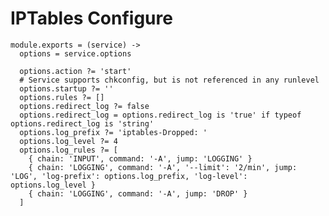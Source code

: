 
# IPTables Configure

    module.exports = (service) ->
      options = service.options
      
      options.action ?= 'start'
      # Service supports chkconfig, but is not referenced in any runlevel
      options.startup ?= ''
      options.rules ?= []
      options.redirect_log ?= false
      options.redirect_log = options.redirect_log is 'true' if typeof options.redirect_log is 'string'
      options.log_prefix ?= 'iptables-Dropped: '
      options.log_level ?= 4
      options.log_rules ?= [
        { chain: 'INPUT', command: '-A', jump: 'LOGGING' }
        { chain: 'LOGGING', command: '-A', '--limit': '2/min', jump: 'LOG', 'log-prefix': options.log_prefix, 'log-level': options.log_level }
        { chain: 'LOGGING', command: '-A', jump: 'DROP' }
      ]
